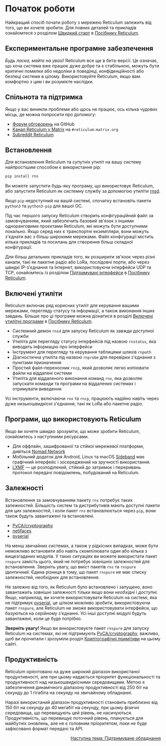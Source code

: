 # Початок роботи
Найкращий спосіб почати роботу з мережею Reticulum залежить від того, що ви хочете зробити. Для повних деталей та прикладів ознайомтеся з розділом [Швидкий старт](manual/gettingstartedfast.html) в [Посібнику Reticulum](manual/index.html).

## Експериментальне програмне забезпечення
*Будь ласка, майте на увазі!* Reticulum все ще в бета-версії. Це означає, що хоча система вже працює дуже добре та є стабільною, можуть бути критичні помилки або недоліки в поведінці, конфіденційності або безпеці системи в цілому. Використовуйте Reticulum, якщо вам комфортно з цим і ви розумієте наслідки.

## Спільнота та підтримка

Якщо у вас виникли проблеми або щось не працює, ось кілька чудових місць, де можна попросити про допомогу:

- [Форум обговорень](https://github.com/markqvist/Reticulum/discussions) на GitHub
- [Канал Reticulum у Matrix](https://matrix.to/#/#reticulum:matrix.org) на `#reticulum:matrix.org`
- [Subreddit Reticulum](https://reddit.com/r/reticulum)

## Встановлення
Для встановлення Reticulum та супутніх утиліт на вашу систему найпростішим способом є використання pip:

```bash
pip install rns
```
Ви можете запустити будь-яку програму, що використовує Reticulum, або запустити Reticulum як системну службу за допомогою утиліти [rnsd](manual/using.html#the-rnsd-utility).

Якщо `pip` недоступний на вашій системі, спочатку встановіть пакети `python3` та `python3-pip` для вашої ОС.

Під час першого запуску Reticulum створить конфігураційний файл за замовчуванням, який забезпечить базовий зв'язок з іншими одноранговими проєктами Reticulum, які можуть бути доступними локально. Якщо серед них є транспортні екземпляри, вони можуть з'єднати вас з більш широкими мережами. Файл конфігурації містить кілька прикладів та посилань для створення більш складної конфігурації.

Для більш детальних прикладів того, як розширити зв'язок через різні канали, такі як пакетне радіо або LoRa, послідовні порти, або через швидкі IP-з'єднання та Інтернет, використовуючи інтерфейси UDP та TCP, ознайомтесь із розділом [Підтримувані інтерфейси](manual/interfaces.html) в [Посібнику Reticulum](manual/index.html).

## Включені утиліти
Reticulum включає ряд корисних утиліт для керування вашими мережами, перегляду статусу та інформації, а також виконання інших завдань. Більше про ці програми можна дізнатися в розділі [Включені утилітні програми](manual/using.html#included-utility-programs) в [Посібнику Reticulum](manual/index.html).

- Системний демон `rnsd` для запуску Reticulum як завжди доступної служби
- Утиліта для перегляду статусу інтерфейсів під назвою `rnstatus`, яка виводить інформацію про інтерфейси
- Інструмент для перегляду та керування таблицями шляхів `rnpath`
- Діагностична утиліта під назвою `rnprobe` для перевірки з'єднання з пунктами призначення
- Простий файл-переносник `rncp`, який дозволяє легко копіювати файли на віддалені системи
- Утиліта для віддаленого виконання команд `rnx`, яка дозволяє запускати команди та програми на віддалених системах і отримувати виведення

Усі інструменти, включаючи `rnx` та `rncp`, працюють надійно навіть через дуже низькошвидкісні з'єднання, такі як LoRa або пакетне радіо.

## Програми, що використовують Reticulum
Якщо ви хочете швидко зрозуміти, що може зробити Reticulum, ознайомтесь з наступними ресурсами.

- Для оффлайн, зашифрованої та стійкої мережевої платформи, дивіться [Nomad Network](https://github.com/markqvist/NomadNet)
- Мобільний додаток для Android, Linux та macOS [Sideband](https://github.com/markqvist/sideband) має графічний інтерфейс і зосереджений на зручності використання.
- [LXMF](https://github.com/markqvist/lxmf) — це розподілений, стійкий до затримок і переривань протокол передачі повідомлень, побудований на Reticulum.

## Залежності
Встановлення за замовчуванням пакету `rns` потребує таких залежностей. Більшість систем та дистрибутивів мають доступні пакети для цих залежностей, і коли пакет `rns` встановлюється через `pip`, вони також будуть завантажені та встановлені.

- [PyCA/cryptography](https://github.com/pyca/cryptography)
- [netifaces](https://github.com/al45tair/netifaces)
- [pyserial](https://github.com/pyserial/pyserial)

На менш звичайних системах, а також у рідкісних випадках, може бути неможливо встановити або навіть скомпілювати один або кілька з вищезгаданих модулів. У таких ситуаціях ви можете використати пакет `rnspure` замість цього, який не потребує зовнішніх залежностей для встановлення. Зверніть увагу, що вміст пакетів `rns` та `rnspure` *ідентичний*. Єдина різниця в тому, що пакет `rnspure` не має списку залежностей, необхідних для встановлення.

Не залежно від того, як Reticulum було встановлено і запущено, воно завантажить зовнішні залежності тільки якщо вони *необхідні* і *доступні*. Якщо, наприклад, ви хочете використовувати Reticulum на системі, яка не підтримує [pyserial](https://github.com/pyserial/pyserial), це цілком можливо зробити, використовуючи пакет `rnspure`, але Reticulum не зможе використовувати інтерфейси, що базуються на серійному з'єднанні. Усі інші доступні модулі будуть завантажені, коли це буде потрібно.

**Зверніть увагу!** Якщо ви використовуєте пакет `rnspure` для запуску Reticulum на системах, які не підтримують [PyCA/cryptography](https://github.com/pyca/cryptography), важливо, щоб ви прочитали і зрозуміли розділ [Криптографічні примітиви](crypto.html) на цьому сайті.

## Продуктивність
Reticulum орієнтовано на дуже широкий діапазон використаної продуктивності, але при цьому надається пріоритет функціональності та продуктивності над низькошвидкісними середовищами. Метою є забезпечення динамічного діапазону продуктивності від 250 біт на секунду до 1 гігабіта на секунду на звичайному обладнанні.

Наразі використаний діапазон продуктивності становить приблизно від 150 біт на секунду до 40 мегабіт на секунду, при цьому фізичні середовища, що перевищують цей рівень, не насичуються. Продуктивність, що перевищує поточний рівень, планується для майбутніх оновлень, але не є головним пріоритетом, поки не буде зафіксовано формат передачі та API.

<p align="right"><a href="hardware.html">Наступна тема: Підтримуване обладнання</a></p>
